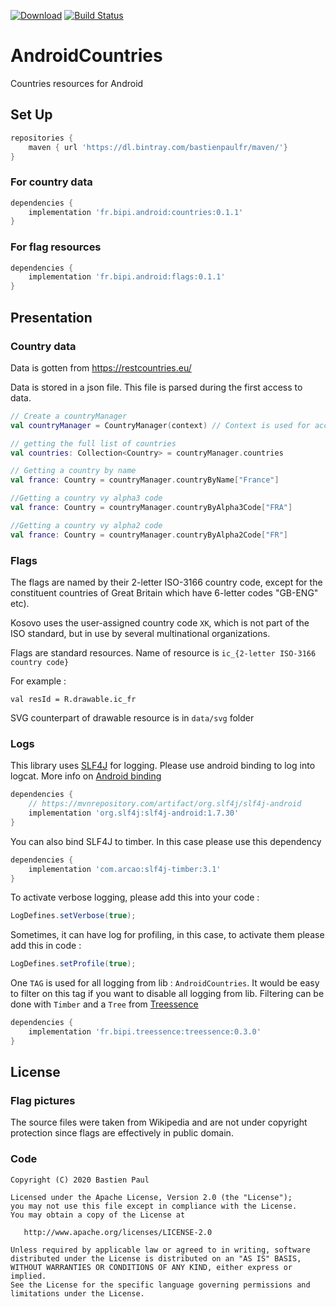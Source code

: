 [![Download](https://api.bintray.com/packages/bastienpaulfr/maven/AndroidCountries/images/download.svg)](https://bintray.com/bastienpaulfr/maven/AndroidCountries/_latestVersion)
[![Build Status](https://travis-ci.org/bastienpaulfr/AndroidCountries.svg?branch=master)](https://travis-ci.org/bastienpaulfr/AndroidCountries)

# AndroidCountries

Countries resources for Android

## Set Up


```groovy
repositories {
    maven { url 'https://dl.bintray.com/bastienpaulfr/maven/'}
}
```

### For country data

```groovy
dependencies {
    implementation 'fr.bipi.android:countries:0.1.1'
}
```

### For flag resources

```groovy
dependencies {
    implementation 'fr.bipi.android:flags:0.1.1'
}
```

## Presentation

### Country data

Data is gotten from https://restcountries.eu/

Data is stored in a json file. This file is parsed during the first access to data.

```kotlin
// Create a countryManager
val countryManager = CountryManager(context) // Context is used for accessing to raw resource where json file is stored.

// getting the full list of countries
val countries: Collection<Country> = countryManager.countries

// Getting a country by name
val france: Country = countryManager.countryByName["France"]

//Getting a country vy alpha3 code
val france: Country = countryManager.countryByAlpha3Code["FRA"]

//Getting a country vy alpha2 code
val france: Country = countryManager.countryByAlpha2Code["FR"]

```

### Flags

The flags are named by their 2-letter ISO-3166 country code, except for the
constituent countries of Great Britain which have 6-letter codes "GB-ENG" etc).

Kosovo uses the user-assigned country code `XK`, which is not part of the ISO standard, but in use by several multinational organizations.

Flags are standard resources. Name of resource is `ic_{2-letter ISO-3166 country code}`

For example :

```
val resId = R.drawable.ic_fr
```

SVG counterpart of drawable resource is in `data/svg` folder

### Logs

This library uses [SLF4J](http://www.slf4j.org/) for logging. Please use android binding to
log into logcat. More info on [Android binding](http://www.slf4j.org/android/)

```groovy
dependencies {
    // https://mvnrepository.com/artifact/org.slf4j/slf4j-android
    implementation 'org.slf4j:slf4j-android:1.7.30'
}
```

You can also bind SLF4J to timber. In this case please use this dependency

```groovy
dependencies {
    implementation 'com.arcao:slf4j-timber:3.1'
}
```

To activate verbose logging, please add this into your code :

```java
LogDefines.setVerbose(true);
```

Sometimes, it can have log for profiling, in this case, to activate them please add
this in code :

```java
LogDefines.setProfile(true);
```

One `TAG` is used for all logging from lib : `AndroidCountries`. It would be easy to filter on this tag if you
want to disable all logging from lib. Filtering can be done with `Timber` and a `Tree`
from [Treessence](https://github.com/bastienpaulfr/Treessence)


```groovy
dependencies {
    implementation 'fr.bipi.treessence:treessence:0.3.0'
}
```

## License

### Flag pictures

The source files were taken from Wikipedia and are not under copyright
protection since flags are effectively in public domain.

### Code

    Copyright (C) 2020 Bastien Paul

    Licensed under the Apache License, Version 2.0 (the "License");
    you may not use this file except in compliance with the License.
    You may obtain a copy of the License at

       http://www.apache.org/licenses/LICENSE-2.0

    Unless required by applicable law or agreed to in writing, software
    distributed under the License is distributed on an "AS IS" BASIS,
    WITHOUT WARRANTIES OR CONDITIONS OF ANY KIND, either express or implied.
    See the License for the specific language governing permissions and
    limitations under the License.

